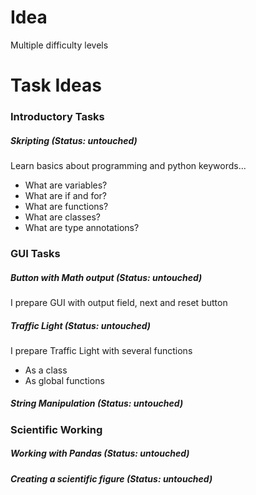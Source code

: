 

# Idea

Multiple difficulty levels

# Task Ideas
### Introductory Tasks
##### Skripting (Status: untouched)
Learn basics about programming and python keywords...
 - What are variables?
 - What are if and for?
 - What are functions?
 - What are classes?
 - What are type annotations?
### GUI Tasks
##### Button with Math output (Status: untouched)
I prepare GUI with output field, next and reset button
##### Traffic Light (Status: untouched)
I prepare Traffic Light with several functions
 - As a class
 - As global functions
##### String Manipulation (Status: untouched)
### Scientific Working
##### Working with Pandas (Status: untouched)
##### Creating a scientific figure (Status: untouched)
